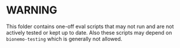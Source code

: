 # WARNING

This folder contains one-off eval scripts that may not run and are not actively tested or kept up to date.
Also these scripts may depend on `bionemo-testing` which is generally not allowed.
